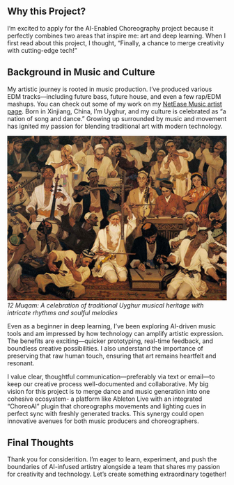 ## Why this Project?

I’m excited to apply for the AI-Enabled Choreography project because it perfectly combines two areas that inspire me: art and deep learning. When I first read about this project, I thought, “Finally, a chance to merge creativity with cutting-edge tech!”

## Background in Music and Culture

My artistic journey is rooted in music production. I’ve produced various EDM tracks—including future bass, future house, and even a few rap/EDM mashups. You can check out some of my work on my [NetEase Music artist page](https://music.163.com/#/artist?id=12037128). Born in Xinjiang, China, I’m Uyghur, and my culture is celebrated as “a nation of song and dance.” Growing up surrounded by music and movement has ignited my passion for blending traditional art with modern technology.

![12 Muqam: A celebration of traditional Uyghur musical heritage with intricate rhythms and soulful melodies](/12muqam.jpeg)  
*12 Muqam: A celebration of traditional Uyghur musical heritage with intricate rhythms and soulful melodies*

Even as a beginner in deep learning, I’ve been exploring AI-driven music tools and am impressed by how technology can amplify artistic expression. The benefits are exciting—quicker prototyping, real-time feedback, and boundless creative possibilities. I also understand the importance of preserving that raw human touch, ensuring that art remains heartfelt and resonant.

I value clear, thoughtful communication—preferably via text or email—to keep our creative process well-documented and collaborative. My big vision for this project is to merge dance and music generation into one cohesive ecosystem- a platform like Ableton Live with an integrated “ChoreoAI” plugin that choreographs movements and lighting cues in perfect sync with freshly generated tracks. This synergy could open innovative avenues for both music producers and choreographers.

## Final Thoughts

Thank you for considerition. I’m eager to learn, experiment, and push the boundaries of AI-infused artistry alongside a team that shares my passion for creativity and technology. Let’s create something extraordinary together!
